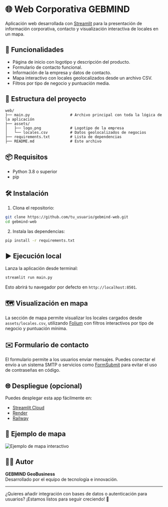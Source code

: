 # 🌐 Web Corporativa GEBMIND

Aplicación web desarrollada con [Streamlit](https://streamlit.io/) para la presentación de información corporativa, contacto y visualización interactiva de locales en un mapa.

## 🚀 Funcionalidades

- Página de inicio con logotipo y descripción del producto.
- Formulario de contacto funcional.
- Información de la empresa y datos de contacto.
- Mapa interactivo con locales geolocalizados desde un archivo CSV.
- Filtros por tipo de negocio y puntuación media.

## 📂 Estructura del proyecto

```
web/
├── main.py                  # Archivo principal con toda la lógica de la aplicación
├── assets/
│   ├── logo.png             # Logotipo de la empresa
│   └── locales.csv          # Datos geolocalizados de negocios
├── requirements.txt         # Lista de dependencias
├── README.md                # Este archivo
```

## 📦 Requisitos

- Python 3.8 o superior
- pip

## 🛠️ Instalación

1. Clona el repositorio:

```bash
git clone https://github.com/tu_usuario/gebmind-web.git
cd gebmind-web
```

2. Instala las dependencias:

```bash
pip install -r requirements.txt
```

## ▶️ Ejecución local

Lanza la aplicación desde terminal:

```bash
streamlit run main.py
```

Esto abrirá tu navegador por defecto en `http://localhost:8501`.

## 🗺️ Visualización en mapa

La sección de mapa permite visualizar los locales cargados desde `assets/locales.csv`, utilizando [Folium](https://python-visualization.github.io/folium/) con filtros interactivos por tipo de negocio y puntuación mínima.

## ✉️ Formulario de contacto

El formulario permite a los usuarios enviar mensajes. Puedes conectar el envío a un sistema SMTP o servicios como [FormSubmit](https://formsubmit.co/) para evitar el uso de contraseñas en código.

## 🌐 Despliegue (opcional)

Puedes desplegar esta app fácilmente en:

- [Streamlit Cloud](https://streamlit.io/cloud)
- [Render](https://render.com/)
- [Railway](https://railway.app/)

## 📍 Ejemplo de mapa

![Ejemplo de mapa interactivo](assets/mapa_preview.png)  <!-- Reemplaza si tienes una imagen -->

## 🧑‍💻 Autor

**GEBMIND GeoBusiness**  
Desarrollado por el equipo de tecnología e innovación.

---

¿Quieres añadir integración con bases de datos o autenticación para usuarios? ¡Estamos listos para seguir creciendo! 🚀
